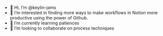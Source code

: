 - 👋 Hi, I’m @keylin-jams
- 👀 I’m interested in finding more ways to make workflows in Notion more productive using the power of Github.
- 🌱 I’m currently learning patiences
- 💞️ I’m looking to collaborate on process techniques

<!---
keylin-jams/keylin-jams is a ✨ special ✨ repository because its `README.md` (this file) appears on your GitHub profile.
You can click the Preview link to take a look at your changes.
--->
